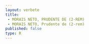 ```yaml
---
layout: verbete
title:
 - MORAIS NETO, PRUDENTE DE (2-REM)
 - MORAIS NETO, Prudente de (2-rem)
published: false
type: R
---
```


